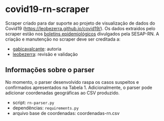 # covid19-rn-scraper

Scraper criado para dar suporte ao projeto de visualização de dados do Covid19 (https://leobezerra.github.io/covid19/).
Os dados extraidos pelo scraper estão nos [boletins epidemiológicos](http://www.saude.rn.gov.br/Conteudo.asp?TRAN=ITEM&TARG=7549&ACT=&PAGE=0&PARM=&LBL=Boletins+Epidemiol%F3gicos) divulgados pela SESAP-RN. A criação e manutenção no scraper deve ser creditada a:

- [gabicavalcante](https://github.com/gabicavalcante): autoria
- [leobezerra](https://github.com/leobezerra): revisão e validação


## Informações sobre o parser

No momento, o parser desenvolvido raspa os casos suspeitos e confirmados apresentados na Tabela 1. Adicionalmente, o parser pode adicionar coordenadas geográficas ao CSV produzido.

- script: `rn-parser.py`
- dependências: `requirements.py`
- arquivo base de coordenadas: coordenadas-rn.csv